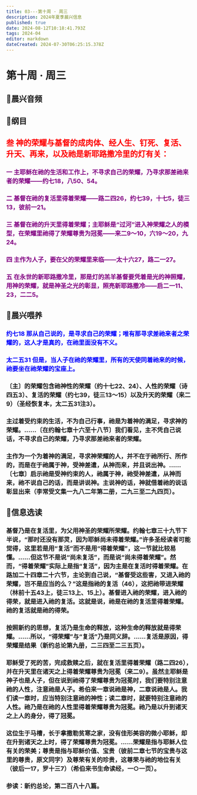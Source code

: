 ```yaml
---
title: 03---第十周 · 周三
description: 2024年夏季晨兴信息
published: true
date: 2024-08-12T10:18:41.793Z
tags: 2024-04
editor: markdown
dateCreated: 2024-07-30T06:25:15.378Z
---
```


# 第十周 · 周三
## 🎵晨兴音频

## 📖纲目

## <font color=red>**叁**    **神的荣耀与基督的成肉体、经人生、钉死、复活、升天、再来，以及祂是新耶路撒冷里的灯有关：**</font>

### <font color=purple>一    主耶稣在祂的生活和工作上，不寻求自己的荣耀，乃寻求那差祂来者的荣耀——约七18，八50、54。</font>

### <font color=purple>二    基督在祂的复活里得着荣耀——路二四26，约七39，十七5，徒三13，彼前一21。</font>

### <font color=purple>三    基督在祂的升天里得着荣耀；主耶稣是“过河”进入神荣耀之人的模型，在荣耀里祂得了荣耀尊贵为冠冕——来二9～10，六19～20，九24。</font>

### <font color=purple>四    主作为人子，要在父的荣耀里来临——太十六27，路二一27。</font>

### <font color=purple>五    在永世的新耶路撒冷里，那是灯的羔羊基督要凭着是光的神照耀，用神的荣耀，就是神圣之光的彰显，照亮新耶路撒冷——启二一11、23，二二5。</font>

## 📖晨兴喂养

### <font color=blue>约七18    那从自己说的，是寻求自己的荣耀；唯有那寻求差祂来者之荣耀的，这人才是真的，在祂里面没有不义。</font>

### <font color=blue>太二五31    但是，当人子在祂的荣耀里，所有的天使同着祂来的时候，祂要坐在祂荣耀的宝座上。</font>

### 〔主〕的荣耀包含祂神性的荣耀（约十七22、24）、人性的荣耀（诗四五3）、复活的荣耀（约七39，徒三13～15）以及升天的荣耀（来二9）（圣经恢复本，太二五31注3）。

### 主过着受约束的生活，不为自己行事，祂是为着神的满足，寻求神的荣耀。……〔在约翰七章十六至十八节〕我们看见，主不凭自己说话，不寻求自己的荣耀，乃寻求那差祂来者的荣耀。

### 主作为一个为着神的满足，寻求神荣耀的人，并不在于祂所行、所作的，而是在于祂属于神，受神差遣，从神而来，并且说出神。……〔七章〕启示祂是受神约束的人，祂属于神，祂受神差遣，从神而来，祂不说自己的话，而是讲说神。主说神的话，神就借着祂的说话彰显出来（李常受文集一九八二年第二册，二九三至二九四页）。

## 📖信息选读

### 基督乃是在复活里，为父用神圣的荣耀所荣耀。约翰七章三十九节下半说，“那时还没有那灵，因为耶稣尚未得着荣耀。”许多圣经读者可能觉得，这里若是用“复活”而不是用“得着荣耀”，这一节就比较易懂。……但这节不是说“尚未复活”，而是说“尚未得着荣耀”。然而，“得着荣耀”实际上是指“复活”，因为主是在复活时得着荣耀。在路加二十四章二十六节，主论到自己说，“基督受这些害，又进入祂的荣耀，岂不是应当的么？”这是指祂的复活（46），这把祂带进荣耀（林前十五43上，徒三13上、15上）。基督进入祂的荣耀，进入祂的得荣，就是进入祂的复活。这就是说，祂是在祂的复活里得着荣耀。祂的复活就是祂的得荣。

### 按照新约的思想，复活乃是生命的释放，这种生命的释放就是得荣耀。……所以，“得荣耀”与“复活”乃是同义辞。……复活是原因，得荣耀是结果（新约总论第九册，二三四至二三五页）。

### 耶稣受了死的苦，完成救赎之后，就在复活里得着荣耀（路二四26），并在升天里在诸天之上得着荣耀尊贵为冠冕（来二9）。虽然主耶稣是神子也是人子，但在说到祂得了荣耀尊贵为冠冕时，我们要特别注意祂的人性，注意祂是人子。希伯来一章说祂是神，二章说祂是人。我们读一章时，应当特别注意祂的神性；读二章时，就要特别注意祂的人性。祂乃是在祂的人性里得着荣耀尊贵为冠冕。祂乃是以升到诸天之上人的身分，得了冠冕。

### 这位生于马槽，长于拿撒勒贫寒之家，没有佳形美容的微小耶稣，却在升到诸天之上时，得了荣耀尊贵为冠冕。……荣耀是指与耶稣人位有关的荣美；尊贵是指与耶稣价值、宝贵（彼前二章七节的宝贵与这里的尊贵，原文同字）及尊荣有关的珍贵，这尊荣与祂的地位有关（彼后一17，罗十三7）（希伯来书生命读经，一○一页）。

### 参读：新约总论，第二百八十八篇。
<!-- Google tag (gtag.js) -->
<script async src="https://www.googletagmanager.com/gtag/js?id=G-1P8709Z16T"></script>
<script>
  window.dataLayer = window.dataLayer || [];
  function gtag(){dataLayer.push(arguments);}
  gtag('js', new Date());

  gtag('config', 'G-1P8709Z16T');
</script>
